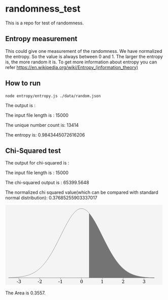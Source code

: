 # randomness_test

This is a repo for test of randomness.


## Entropy measurement

This could give one measurement of the randomness. We have normalized the entropy. So the value is always between 0 and 1. The larger the entropy is, the more random it is. To get more information about entropy you can refer https://en.wikipedia.org/wiki/Entropy_(information_theory)

## How to run
`node entropy/entropy.js ./data/random.json`

The output is :

The input file length is : 15000

The unique number count is: 13414

The entropy is: 0.9843445072616206

## Chi-Squared test

The output for chi-squared is :

The input file length is : 15000

The chi-squared output is : 65399.5648

The normalized chi squared value(which can be compared with standard normal distribution): 0.37685255903337017

![chi Squared](chiSquared.png)

The Area is 0.3557.








